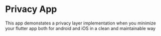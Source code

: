 # Privacy App

This app demonstates a privacy layer implementation when you minimize your flutter app both for android and iOS in a clean and maintainable way